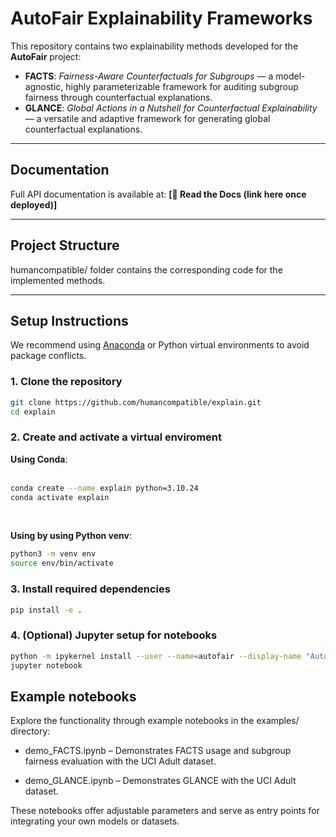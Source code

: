 # AutoFair Explainability Frameworks

This repository contains two explainability methods developed for the **AutoFair** project:

- **FACTS**: *Fairness-Aware Counterfactuals for Subgroups* — a model-agnostic, highly parameterizable framework for auditing subgroup fairness through counterfactual explanations.
- **GLANCE**: *Global Actions in a Nutshell for Counterfactual Explainability* — a versatile and adaptive framework for generating global counterfactual explanations.
  
---

## Documentation

Full API documentation is available at: **[🔗 Read the Docs (link here once deployed)]**

---

## Project Structure

humancompatible/ folder contains the corresponding code for the implemented methods.


---

## Setup Instructions

We recommend using [Anaconda](https://www.anaconda.com/) or Python virtual environments to avoid package conflicts.

### 1. Clone the repository

```bash
git clone https://github.com/humancompatible/explain.git
cd explain
```

### 2. Create and activate a virtual enviroment
**Using Conda**:<br><br>
```bash
conda create --name explain python=3.10.24
conda activate explain
```
<br>

**Using by using Python venv**:<br>
```bash
python3 -m venv env
source env/bin/activate
```
### 3. Install required dependencies

```bash
pip install -e .
```

### 4. (Optional) Jupyter setup for notebooks
```bash
python -m ipykernel install --user --name=autofair --display-name "AutoFair Env"
jupyter notebook
```

## Example notebooks
Explore the functionality through example notebooks in the examples/ directory:

- demo_FACTS.ipynb – Demonstrates FACTS usage and subgroup fairness evaluation with the UCI Adult dataset.

- demo_GLANCE.ipynb – Demonstrates GLANCE with the UCI Adult dataset.

These notebooks offer adjustable parameters and serve as entry points for integrating your own models or datasets.


